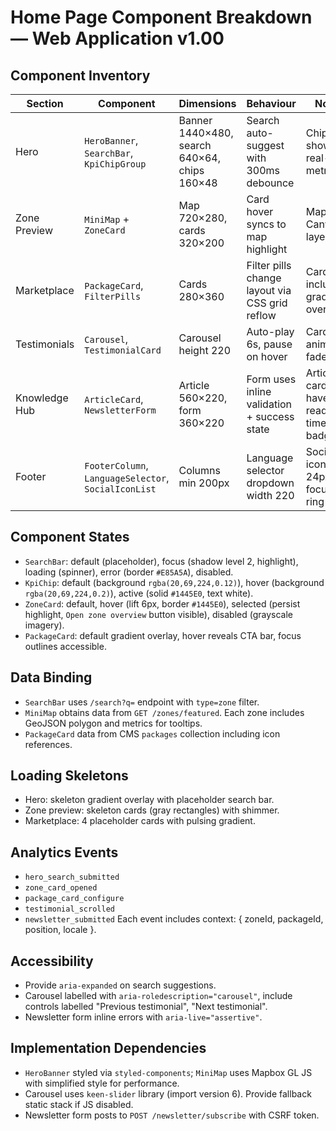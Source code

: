 # Home Page Component Breakdown — Web Application v1.00

## Component Inventory
| Section | Component | Dimensions | Behaviour | Notes |
| --- | --- | --- | --- | --- |
| Hero | `HeroBanner`, `SearchBar`, `KpiChipGroup` | Banner 1440×480, search 640×64, chips 160×48 | Search auto-suggest with 300ms debounce | Chips show real-time metrics |
| Zone Preview | `MiniMap` + `ZoneCard` | Map 720×280, cards 320×200 | Card hover syncs to map highlight | Map uses Canvas layering |
| Marketplace | `PackageCard`, `FilterPills` | Cards 280×360 | Filter pills change layout via CSS grid reflow | Cards include gradient overlay |
| Testimonials | `Carousel`, `TestimonialCard` | Carousel height 220 | Auto-play 6s, pause on hover | Cards animate fade/slide |
| Knowledge Hub | `ArticleCard`, `NewsletterForm` | Article 560×220, form 360×220 | Form uses inline validation + success state | Article cards have reading time badges |
| Footer | `FooterColumn`, `LanguageSelector`, `SocialIconList` | Columns min 200px | Language selector dropdown width 220 | Social icons 24px with focus ring |

## Component States
- `SearchBar`: default (placeholder), focus (shadow level 2, highlight), loading (spinner), error (border `#E85A5A`), disabled.
- `KpiChip`: default (background `rgba(20,69,224,0.12)`), hover (background `rgba(20,69,224,0.2)`), active (solid `#1445E0`, text white).
- `ZoneCard`: default, hover (lift 6px, border `#1445E0`), selected (persist highlight, `Open zone overview` button visible), disabled (grayscale imagery).
- `PackageCard`: default gradient overlay, hover reveals CTA bar, focus outlines accessible.

## Data Binding
- `SearchBar` uses `/search?q=` endpoint with `type=zone` filter.
- `MiniMap` obtains data from `GET /zones/featured`. Each zone includes GeoJSON polygon and metrics for tooltips.
- `PackageCard` data from CMS `packages` collection including icon references.

## Loading Skeletons
- Hero: skeleton gradient overlay with placeholder search bar.
- Zone preview: skeleton cards (gray rectangles) with shimmer.
- Marketplace: 4 placeholder cards with pulsing gradient.

## Analytics Events
- `hero_search_submitted`
- `zone_card_opened`
- `package_card_configure`
- `testimonial_scrolled`
- `newsletter_submitted`
Each event includes context: { zoneId, packageId, position, locale }.

## Accessibility
- Provide `aria-expanded` on search suggestions.
- Carousel labelled with `aria-roledescription="carousel"`, include controls labelled "Previous testimonial", "Next testimonial".
- Newsletter form inline errors with `aria-live="assertive"`.

## Implementation Dependencies
- `HeroBanner` styled via `styled-components`; `MiniMap` uses Mapbox GL JS with simplified style for performance.
- Carousel uses `keen-slider` library (import version 6). Provide fallback static stack if JS disabled.
- Newsletter form posts to `POST /newsletter/subscribe` with CSRF token.
